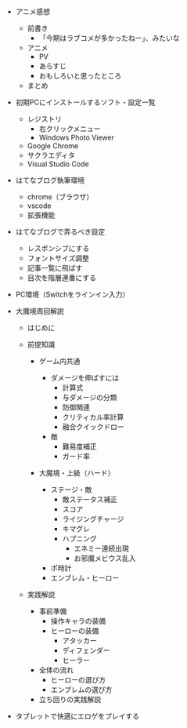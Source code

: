- アニメ感想
  - 前書き
    - 「今期はラブコメが多かったねー」、みたいな
  - アニメ
    - PV
    - あらすじ
    - おもしろいと思ったところ
  - まとめ

- 初期PCにインストールするソフト・設定一覧
  - レジストリ
    - 右クリックメニュー
    - Windows Photo Viewer
  - Google Chrome
  - サクラエディタ
  - Visual Studio Code


- はてなブログ執筆環境
  - chrome（ブラウザ）
  - vscode
  - 拡張機能


- はてなブログで弄るべき設定
  - レスポンシブにする
  - フォントサイズ調整
  - 記事一覧に飛ばす
  - 目次を階層連番にする


- PC環境（Switchをラインイン入力）


- 大魔境周回解説
  - はじめに

  - 前提知識
    - ゲーム内共通
      - ダメージを伸ばすには
        - 計算式
        - 与ダメージの分類
        - 防御関連
        - クリティカル率計算
        - 融合クイックドロー
      - 敵
        - 難易度補正
        - ガード率

    - 大魔境・上級（ハード）
      - ステージ・敵
        - 敵ステータス補正
        - スコア
        - ライジングチャージ
        - キマグレ
        - ハプニング
          - エネミー連続出現
          - お邪魔メビウス乱入
      - ポ時計
      - エンブレム・ヒーロー


  - 実践解説
    - 事前準備
      - 操作キャラの装備
      - ヒーローの装備
        - アタッカー
        - ディフェンダー
        - ヒーラー
    - 全体の流れ
      - ヒーローの選び方
      - エンブレムの選び方
    - 立ち回りの実践解説

- タブレットで快適にエロゲをプレイする
